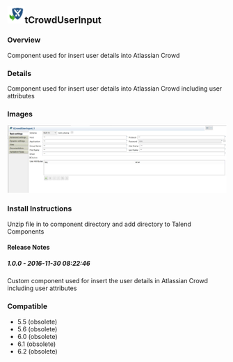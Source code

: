 ## <img src='./logo.jpg' width='40' height='40'>tCrowdUserInput

### Overview
Component used for insert user details into Atlassian Crowd
### Details
Component used for insert user details into Atlassian Crowd including user attributes
### Images
<a href='./screenshots/v_1.0.0__1.jpg'><img src='./screenshots/v_1.0.0__1.jpg' ></a>


### Install Instructions
Unzip file in to component directory and add directory to Talend Components 

#### Release Notes

##### 1.0.0 - 2016-11-30 08:22:46
Custom component used for insert the user details in Atlassian Crowd including user attributes
### Compatible
 -  5.5 (obsolete)
 -   5.6 (obsolete)
 -   6.0 (obsolete)
 -   6.1 (obsolete)
 -   6.2 (obsolete)